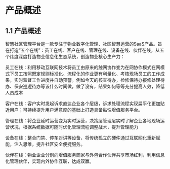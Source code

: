 # 产品概述
## 1.1 产品概述

智慧社区管理平台是一款专注于物业数字化管理、社区智慧运营的SaaS产品。旨在打造“五个在线”：员工在线、客户在线、管理在线、设备在线、伙伴在线，从五个纬度深度打造物业信息化生态系统，创造物业核心生产力：

员工在线：利用移动互联网技术将员工由原来的触网协作变为在网协作模式在网模式下员工按照既定规则标准化、流程化的作业更有利量化、考核现场员工的工作成果，实时监督工作进度并自动预警。例如今天的核查待办，检修保待办报修处理待办、保安巡逻待办等该什么时间做，做了没有，结果如何等等充分提高人效，降低人员成本

客户在线：客户实时发起诉求直达企业各个层级，诉求处理流程实现扁平化更加贴近用户；可持续提升用户满意度的基础上打造具备黏性增值服务平台。

管理在线：将企业延时运营变为实时运营，决策层管理层实时了解企业各地现场运营状况，根据系统数据可随时优化管理流程调整战术，提升管理能力

设备在线：整合门禁、停车对讲等设备，将传统孤立的硬件通过互联网化重新赋能，注入思维，提升社区安全便捷服务。

伙伴在线：物业企业分别向增值服务商家与外包合作伙伴共享市场红利，利用信息化管理伙伴，实现内外协作互联，达成双赢。

